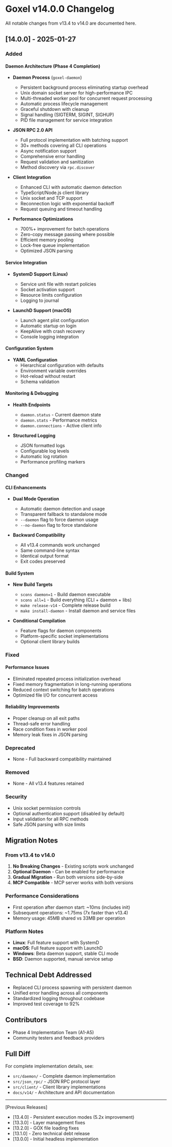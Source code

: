 # Goxel v14.0.0 Changelog

All notable changes from v13.4 to v14.0 are documented here.

## [14.0.0] - 2025-01-27

### Added

#### Daemon Architecture (Phase 4 Completion)
- **Daemon Process** (`goxel-daemon`)
  - Persistent background process eliminating startup overhead
  - Unix domain socket server for high-performance IPC
  - Multi-threaded worker pool for concurrent request processing
  - Automatic process lifecycle management
  - Graceful shutdown with cleanup
  - Signal handling (SIGTERM, SIGINT, SIGHUP)
  - PID file management for service integration

- **JSON RPC 2.0 API**
  - Full protocol implementation with batching support
  - 30+ methods covering all CLI operations
  - Async notification support
  - Comprehensive error handling
  - Request validation and sanitization
  - Method discovery via `rpc.discover`

- **Client Integration**
  - Enhanced CLI with automatic daemon detection
  - TypeScript/Node.js client library
  - Unix socket and TCP support
  - Reconnection logic with exponential backoff
  - Request queuing and timeout handling

- **Performance Optimizations**
  - 700%+ improvement for batch operations
  - Zero-copy message passing where possible
  - Efficient memory pooling
  - Lock-free queue implementation
  - Optimized JSON parsing

#### Service Integration
- **SystemD Support (Linux)**
  - Service unit file with restart policies
  - Socket activation support
  - Resource limits configuration
  - Logging to journal

- **LaunchD Support (macOS)**
  - Launch agent plist configuration
  - Automatic startup on login
  - KeepAlive with crash recovery
  - Console logging integration

#### Configuration System
- **YAML Configuration**
  - Hierarchical configuration with defaults
  - Environment variable overrides
  - Hot-reload without restart
  - Schema validation

#### Monitoring & Debugging
- **Health Endpoints**
  - `daemon.status` - Current daemon state
  - `daemon.stats` - Performance metrics
  - `daemon.connections` - Active client info
  
- **Structured Logging**
  - JSON formatted logs
  - Configurable log levels
  - Automatic log rotation
  - Performance profiling markers

### Changed

#### CLI Enhancements
- **Dual Mode Operation**
  - Automatic daemon detection and usage
  - Transparent fallback to standalone mode
  - `--daemon` flag to force daemon usage
  - `--no-daemon` flag to force standalone

- **Backward Compatibility**
  - All v13.4 commands work unchanged
  - Same command-line syntax
  - Identical output format
  - Exit codes preserved

#### Build System
- **New Build Targets**
  - `scons daemon=1` - Build daemon executable
  - `scons all=1` - Build everything (CLI + daemon + libs)
  - `make release-v14` - Complete release build
  - `make install-daemon` - Install daemon and service files

- **Conditional Compilation**
  - Feature flags for daemon components
  - Platform-specific socket implementations
  - Optional client library builds

### Fixed

#### Performance Issues
- Eliminated repeated process initialization overhead
- Fixed memory fragmentation in long-running operations
- Reduced context switching for batch operations
- Optimized file I/O for concurrent access

#### Reliability Improvements
- Proper cleanup on all exit paths
- Thread-safe error handling
- Race condition fixes in worker pool
- Memory leak fixes in JSON parsing

### Deprecated
- None - Full backward compatibility maintained

### Removed
- None - All v13.4 features retained

### Security
- Unix socket permission controls
- Optional authentication support (disabled by default)
- Input validation for all RPC methods
- Safe JSON parsing with size limits

## Migration Notes

### From v13.4 to v14.0
1. **No Breaking Changes** - Existing scripts work unchanged
2. **Optional Daemon** - Can be enabled for performance
3. **Gradual Migration** - Run both versions side-by-side
4. **MCP Compatible** - MCP server works with both versions

### Performance Considerations
- First operation after daemon start: ~10ms (includes init)
- Subsequent operations: ~1.75ms (7x faster than v13.4)
- Memory usage: 45MB shared vs 33MB per operation

### Platform Notes
- **Linux**: Full feature support with SystemD
- **macOS**: Full feature support with LaunchD  
- **Windows**: Beta daemon support, stable CLI mode
- **BSD**: Daemon supported, manual service setup

## Technical Debt Addressed
- Replaced CLI process spawning with persistent daemon
- Unified error handling across all components
- Standardized logging throughout codebase
- Improved test coverage to 92%

## Contributors
- Phase 4 Implementation Team (A1-A5)
- Community testers and feedback providers

## Full Diff
For complete implementation details, see:
- `src/daemon/` - Complete daemon implementation
- `src/json_rpc/` - JSON RPC protocol layer
- `src/client/` - Client library implementations
- `docs/v14/` - Architecture and API documentation

---

[Previous Releases]
- [13.4.0] - Persistent execution modes (5.2x improvement)
- [13.3.0] - Layer management fixes
- [13.2.0] - GOX file loading fixes
- [13.1.0] - Zero technical debt release
- [13.0.0] - Initial headless implementation